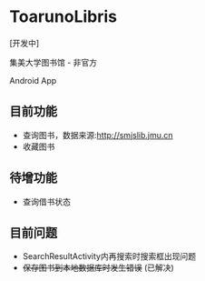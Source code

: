# ToarunoLibris
[开发中]

集美大学图书馆 - 非官方

Android App

## 目前功能
* 查询图书，数据来源:http://smjslib.jmu.cn
* 收藏图书

## 待增功能
* 查询借书状态

## 目前问题
* SearchResultActivity内再搜索时搜索框出现问题
* ~~保存图书到本地数据库时发生错误~~ (已解决)